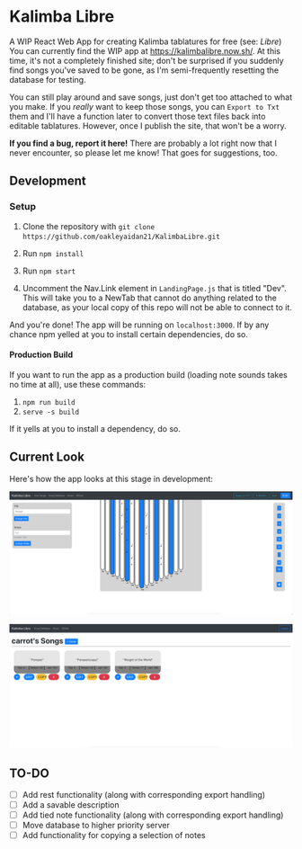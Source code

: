 # Kalimba Libre

A WIP React Web App for creating Kalimba tablatures for free (see: _Libre_)
You can currently find the WIP app at https://kalimbalibre.now.sh/. At this time, it's not a completely finished site; don't be surprised if you suddenly find songs you've saved to be gone, as I'm semi-frequently resetting the database for testing.

You can still play around and save songs, just don't get too attached to what you make.
If you _really_ want to keep those songs, you can `Export to Txt` them and I'll have a function later to convert those text files back into editable tablatures. However, once I publish the site, that won't be a worry.

**If you find a bug, report it here!** There are probably a lot right now that I never encounter, so please let me know! That goes for suggestions, too.

## Development

### Setup

1. Clone the repository with
   `git clone https://github.com/oakleyaidan21/KalimbaLibre.git`

2. Run `npm install`

3. Run `npm start`

4. Uncomment the Nav.Link element in `LandingPage.js` that is titled "Dev". This will take you to a NewTab that cannot do anything related to the database, as your local copy of this repo will not be able to connect to it.

And you're done! The app will be running on `localhost:3000`. If by any chance npm yelled at you to install certain dependencies, do so.

#### Production Build

If you want to run the app as a production build (loading note sounds takes no time at all), use these commands:

1. `npm run build`
2. `serve -s build`

If it yells at you to install a dependency, do so.

## Current Look

Here's how the app looks at this stage in development:

![alt_text](./public/wipS2.png)

![alt_text](./public/wipS.PNG)

## TO-DO

- [ ] Add rest functionality (along with corresponding export handling)
- [ ] Add a savable description
- [ ] Add tied note functionality (along with corresponding export handling)
- [ ] Move database to higher priority server
- [ ] Add functionality for copying a selection of notes
